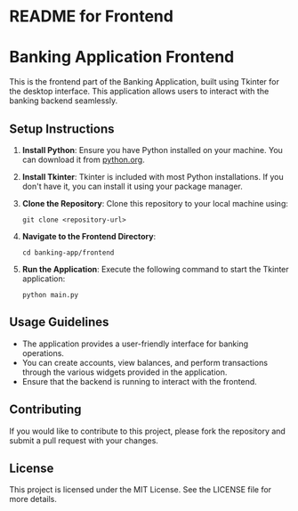# README for Frontend

# Banking Application Frontend

This is the frontend part of the Banking Application, built using Tkinter for the desktop interface. This application allows users to interact with the banking backend seamlessly.

## Setup Instructions

1. **Install Python**: Ensure you have Python installed on your machine. You can download it from [python.org](https://www.python.org/downloads/).

2. **Install Tkinter**: Tkinter is included with most Python installations. If you don't have it, you can install it using your package manager.

3. **Clone the Repository**: Clone this repository to your local machine using:
   ```
   git clone <repository-url>
   ```

4. **Navigate to the Frontend Directory**:
   ```
   cd banking-app/frontend
   ```

5. **Run the Application**: Execute the following command to start the Tkinter application:
   ```
   python main.py
   ```

## Usage Guidelines

- The application provides a user-friendly interface for banking operations.
- You can create accounts, view balances, and perform transactions through the various widgets provided in the application.
- Ensure that the backend is running to interact with the frontend.

## Contributing

If you would like to contribute to this project, please fork the repository and submit a pull request with your changes.

## License

This project is licensed under the MIT License. See the LICENSE file for more details.
